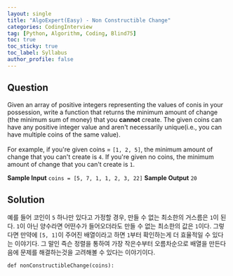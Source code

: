 ```yaml
---
layout: single
title: "AlgoExpert(Easy) - Non Constructible Change"
categories: CodingInterview
tag: [Python, Algorithm, Coding, Blind75]
toc: true
toc_sticky: true
toc_label: Syllabus
author_profile: false
---
```


## Question

Given an array of positive integers representing the values of conis in your possession, write a function that returns the minimum amount of change (the minimum sum of money) that you **cannot** create. The given coins can have any positive integer value and aren't necessarily unique(i.e., you can have multiple coins of the same value).<br><br>
For example, if you're given coins = `[1, 2, 5]`, the minimum amount of change that you can't create is `4`. If you're given no coins, the minimum amount of change that you can't create is `1`.

**Sample Input**
`coins = [5, 7, 1, 1, 2, 3, 22]`
**Sample Output**
`20`

## Solution

예를 들어 코인이 `5` 하나만 있다고 가정할 경우, 만들 수 없는 최소한의 거스름은 `1`이 된다. `1`이 아닌 양수라면 어떤수가 들어오더라도 만들 수 없는 최소한의 값은 `1`이다. 그렇다면 만약에 `[5, 1]`이 주어진 배열이라고 하면 `1`부터 확인하는게 더 효율적일 수 있다는 이야기다. 그 말인 즉슨 정렬을 통하여 가장 작은수부터 오름차순으로 배열을 만든다음에 문제를 해결하는것을 고려해볼 수 있다는 이야기이다.


```
def nonConstructibleChange(coins):

```